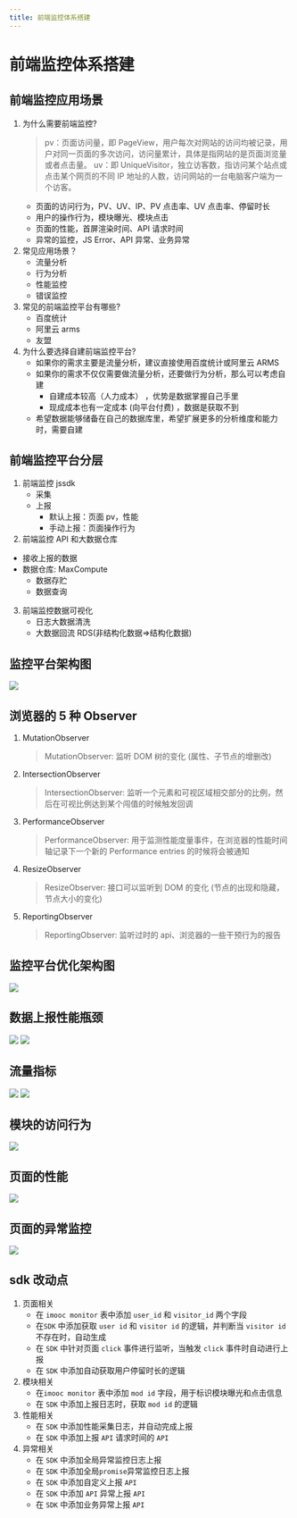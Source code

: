 ```yaml
---
title: 前端监控体系搭建
---
```


# 前端监控体系搭建

## 前端监控应用场景

1. 为什么需要前端监控?
   > pv：页面访问量，即 PageView，用户每次对网站的访问均被记录，用户对同一页面的多次访问，访问量累计，具体是指网站的是页面浏览量或者点击量。
   > uv：即 UniqueVisitor，独立访客数，指访问某个站点或点击某个网页的不同 IP 地址的人数，访问网站的一台电脑客户端为一个访客。
   - 页面的访问行为，PV、UV、IP、PV 点击率、UV 点击率、停留时长
   - 用户的操作行为，模块曝光、模块点击
   - 页面的性能，首屏渲染时间、API 请求时间
   - 异常的监控，JS Error、API 异常、业务异常
2. 常见应用场景？
   - 流量分析
   - 行为分析
   - 性能监控
   - 错误监控
3. 常见的前端监控平台有哪些?
   - 百度统计
   - 阿里云 arms
   - 友盟
4. 为什么要选择自建前端监控平台?
   - 如果你的需求主要是流量分析，建议直接使用百度统计或阿里云 ARMS
   - 如果你的需求不仅仅需要做流量分析，还要做行为分析，那么可以考虑自建
     - 自建成本较高（人力成本） ，优势是数据掌握自己手里
     - 现成成本也有一定成本 (向平台付费) ，数据是获取不到
   - 希望数据能够储备在自己的数据库里，希望扩展更多的分析维度和能力时，需要自建

## 前端监控平台分层

1. 前端监控 jssdk
   - 采集
   - 上报
     - 默认上报：页面 pv，性能
     - 手动上报：页面操作行为
2. 前端监控 API 和大数据仓库

- 接收上报的数据
- 数据仓库: MaxCompute
  - 数据存贮
  - 数据查询

3. 前端监控数据可视化
   - 日志大数据清洗
   - 大数据回流 RDS(非结构化数据=>结构化数据)

## 监控平台架构图

![](./img/21.png)

## 浏览器的 5 种 Observer

1. MutationObserver

   > MutationObserver: 监听 DOM 树的变化 (属性、子节点的增删改)

2. IntersectionObserver

   > IntersectionObserver: 监听一个元素和可视区域相交部分的比例，然后在可视比例达到某个闯值的时候触发回调

3. PerformanceObserver

   > PerformanceObserver: 用于监测性能度量事件，在浏览器的性能时间轴记录下一个新的 Performance entries 的时候将会被通知

4. ResizeObserver

   > ResizeObserver: 接口可以监听到 DOM 的变化 (节点的出现和隐藏，节点大小的变化)

5. ReportingObserver
   > ReportingObserver: 监听过时的 api、浏览器的一些干预行为的报告

## 监控平台优化架构图

![](./img/22.png)

## 数据上报性能瓶颈

![](./img/23.png)
![](./img/24.png)

## 流量指标

![](./img/25.png)
![](./img/26.png)

## 模块的访问行为

![](./img/27.png)

## 页面的性能

![](./img/28.png)

## 页面的异常监控

![](./img/29.png)

## sdk 改动点

1. 页面相关
   - 在 `imooc monitor` 表中添加 `user_id` 和 `visitor_id` 两个字段
   - 在`SDK` 中添加获取 `user id` 和 `visitor id` 的逻辑，并判断当 `visitor id `不存在时，自动生成
   - 在 `SDK` 中针对页面 `click` 事件进行监听，当触发 `click` 事件时自动进行上报
   - 在 `SDK` 中添加自动获取用户停留时长的逻辑
2. 模块相关
   - 在`imooc monitor` 表中添加 `mod id` 字段，用于标识模块曝光和点击信息
   - 在 `SDK` 中添加上报日志时，获取 `mod id` 的逻辑
3. 性能相关
   - 在 `SDK` 中添加性能采集日志，并自动完成上报
   - 在 `SDK` 中添加上报 `API` 请求时间的 `API`
4. 异常相关
   - 在 `SDK` 中添加全局异常监控日志上报
   - 在 `SDK` 中添加全局`promise`异常监控日志上报
   - 在 `SDK` 中添加自定义上报 `API`
   - 在 `SDK` 中添加 `API` 异常上报 `API`
   - 在 `SDK` 中添加业务异常上报 `API`


